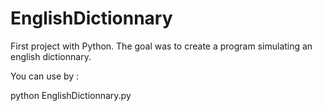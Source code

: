 # EnglishDictionnary
First project with Python. The goal was to create a program simulating an english dictionnary.

You can use by :

python EnglishDictionnary.py
